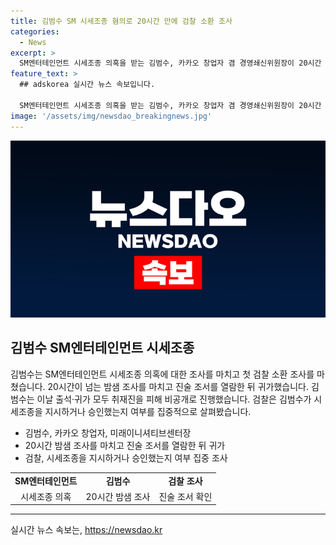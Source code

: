 ```yaml
---
title: 김범수 SM 시세조종 혐의로 20시간 만에 검찰 소환 조사
categories:
  - News
excerpt: >
  SM엔터테인먼트 시세조종 의혹을 받는 김범수, 카카오 창업자 겸 경영쇄신위원장이 20시간 넘는 소환 조사를 마치고 귀가했다. 이는 법령에 따라 허용된 예외적인 심야조사였으며, SM에 대한 기업지배권 경쟁에서 시세조종 혐의를 받고 있다. 검찰은 김 위원장의 관여 여부를 중점적으로 조사했고, 혐의를 부인하는 김 의장 변호인 측과의 입장차는 여전하다. 함께 혐의를 받는 카카오 투자총괄대표와 카카오 법인은 이미 재판에 넘겨졌으며, 원아시아파트너스 대표도 올해 4월 구속기소됐다.
feature_text: >
  ## adskorea 실시간 뉴스 속보입니다.

  SM엔터테인먼트 시세조종 의혹을 받는 김범수, 카카오 창업자 겸 경영쇄신위원장이 20시간 넘는 소환 조사를 마치고 귀가했다. 이는 법령에 따라 허용된 예외적인 심야조사였으며, SM에 대한 기업지배권 경쟁에서 시세조종 혐의를 받고 있다. 검찰은 김 위원장의 관여 여부를 중점적으로 조사했고, 혐의를 부인하는 김 의장 변호인 측과의 입장차는 여전하다. 함께 혐의를 받는 카카오 투자총괄대표와 카카오 법인은 이미 재판에 넘겨졌으며, 원아시아파트너스 대표도 올해 4월 구속기소됐다.
image: '/assets/img/newsdao_breakingnews.jpg'
---
```


<p><img src="/assets/img/newsdao_breakingnews.jpg" alt="adskorea 속보" /></p>

<h2 data-ke-size="size26">김범수 SM엔터테인먼트 시세조종</h2>

<p data-ke-size="size16">김범수는 SM엔터테인먼트 시세조종 의혹에 대한 조사를 마치고 첫 검찰 소환 조사를 마쳤습니다. 20시간이 넘는 밤샘 조사를 마치고 진술 조서를 열람한 뒤 귀가했습니다. 김범수는 이날 출석·귀가 모두 취재진을 피해 비공개로 진행했습니다. 검찰은 김범수가 시세조종을 지시하거나 승인했는지 여부를 집중적으로 살펴봤습니다.</p>

<ul>
<li>김범수, 카카오 창업자, 미래이니셔티브센터장</li>
<li>20시간 밤샘 조사를 마치고 진술 조서를 열람한 뒤 귀가</li>
<li>검찰, 시세조종을 지시하거나 승인했는지 여부 집중 조사</li>
</ul>

<table>
<tbody>
<tr>
<td style="text-align: center; height: 17px;"><b>SM엔터테인먼트</b></td>
<td style="text-align: center; height: 17px;"><b>김범수</b></td>
<td style="text-align: center; height: 17px;"><b>검찰 조사</b></td>
</tr>
<tr>
<td style="text-align: center; height: 17px;">시세조종 의혹</td>
<td style="text-align: center; height: 17px;">20시간 밤샘 조사</td>
<td style="text-align: center; height: 17px;">진술 조서 확인</td>
</tr>
</tbody>
</table>

<hr>
실시간 뉴스 속보는, <a href="https://newsdao.kr" rel="dofollow">https://newsdao.kr</a>


